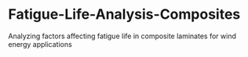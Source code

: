 # Fatigue-Life-Analysis-Composites
Analyzing factors affecting fatigue life in composite laminates for wind energy applications
